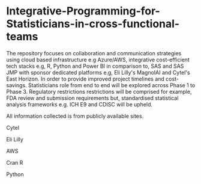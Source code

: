 # Integrative-Programming-for-Statisticians-in-cross-functional-teams
The repository focuses on collaboration and communication strategies using cloud based infrastructure e.g Azure/AWS, integrative cost-efficient tech stacks e.g, R, Python and Power BI in comparison to, SAS and SAS JMP with sponsor dedicated platforms e.g, Eli Lilly's MagnoIAI and Cytel's East Horizon. In order to provide improved project timelines and cost-savings. Statisticians role from end to end will be explored across Phase 1 to Phase 3. Regulatory restrictions restrictions will be comprised for example, FDA review and submission requirements but, standardised statistical analysis frameworks e.g. ICH E9 and CDISC will be upheld.

All information collected is from publicly available sites.

Cytel

Eli Lilly

AWS

Cran R

Python



